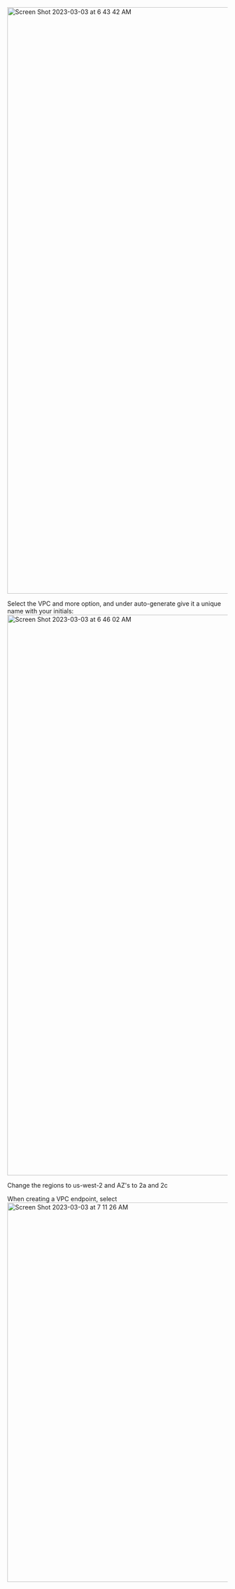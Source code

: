 <img width="1340" alt="Screen Shot 2023-03-03 at 6 43 42 AM" src="https://user-images.githubusercontent.com/25653204/222712079-dc011928-49b9-4aa0-aa2b-4bff0a5ce571.png">



Select the VPC and more option, and under auto-generate give it a unique name with your initials:
<img width="1281" alt="Screen Shot 2023-03-03 at 6 46 02 AM" src="https://user-images.githubusercontent.com/25653204/222712491-dbddb442-8f9c-4d8f-8b78-3b87b80b2c34.png">

Change the regions to us-west-2 and AZ's to 2a and 2c

When creating a VPC endpoint, select 
<img width="867" alt="Screen Shot 2023-03-03 at 7 11 26 AM" src="https://user-images.githubusercontent.com/25653204/222717030-4c508ee5-f21d-447c-9846-559868195ba0.png">
